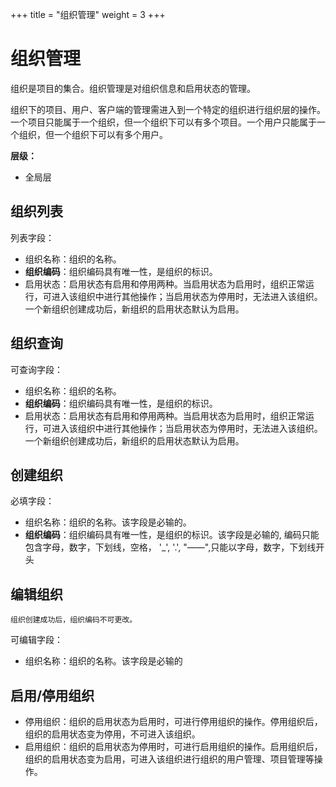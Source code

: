 ﻿+++
title = "组织管理"
weight = 3
+++

# 组织管理

组织是项目的集合。组织管理是对组织信息和启用状态的管理。

组织下的项目、用户、客户端的管理需进入到一个特定的组织进行组织层的操作。一个项目只能属于一个组织，但一个组织下可以有多个项目。一个用户只能属于一个组织，但一个组织下可以有多个用户。

**层级：**

- 全局层

<h2 id="1">组织列表</h2>

列表字段：

- 组织名称：组织的名称。
- **组织编码**：组织编码具有唯一性，是组织的标识。
- 启用状态：启用状态有启用和停用两种。当启用状态为启用时，组织正常运行，可进入该组织中进行其他操作；当启用状态为停用时，无法进入该组织。一个新组织创建成功后，新组织的启用状态默认为启用。

<h2 id="2">组织查询</h2>

可查询字段：

- 组织名称：组织的名称。
- **组织编码**：组织编码具有唯一性，是组织的标识。
- 启用状态：启用状态有启用和停用两种。当启用状态为启用时，组织正常运行，可进入该组织中进行其他操作；当启用状态为停用时，无法进入该组织。一个新组织创建成功后，新组织的启用状态默认为启用。

<h2 id="3">创建组织</h2>

必填字段：

- 组织名称：组织的名称。该字段是必输的。
- **组织编码**：组织编码具有唯一性，是组织的标识。该字段是必输的, 编码只能包含字母，数字，下划线，空格， '_', '.', "——",只能以字母，数字，下划线开头

<h2 id="4">编辑组织</h2>

    组织创建成功后，组织编码不可更改。

可编辑字段：

- 组织名称：组织的名称。该字段是必输的

<h2 id="5">启用/停用组织</h2>

- 停用组织：组织的启用状态为启用时，可进行停用组织的操作。停用组织后，组织的启用状态变为停用，不可进入该组织。
- 启用组织：组织的启用状态为停用时，可进行启用组织的操作。启用组织后，组织的启用状态变为启用，可进入该组织进行组织的用户管理、项目管理等操作。